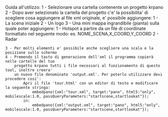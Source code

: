 Guida all'utilizzo:
    1 - Selezionare una cartella contenente un progetto krpano
    2 - Dopo aver selezionato la cartella del progetto c'e' la possibilita' di scegliere
        cosa aggiungere al file xml originale, e' possibile aggiungere:
            1 - La scena iniziale
            2 - Un logo
            3 - Una mini mappa ingrandibile (pianta) sulla quale poter aggiungere:
                1 - Hotspot a partire da un file di coordinate formattato nel seguente modo:
                    es. NOME_SCENA,X_COORD,Y_COORD
                2 - Radar

    3 - Per molti elementi e' possibile anche scegliere una scala e la posizione sullo schermo
    4 - Premendo il tasto di generazione dell'xml il programma copierà nelle cartelle del tuo
        progetto krpano tutti i file necessari al funzionamento di questo tool, inoltre creera'
        un nuovo file denominato 'output.xml'. Per poterlo utilizzare devi procedere cosi':
            Apri il file 'tour.html' con un editor di testo e modificare la seguente stringa:
                embedpano({xml:"tour.xml", target:"pano", html5:"only", mobilescale:1.0, passQueryParameters:"startscene,startlookat"});
            in:
                embedpano({xml:"output.xml", target:"pano", html5:"only", mobilescale:1.0, passQueryParameters:"startscene,startlookat"});